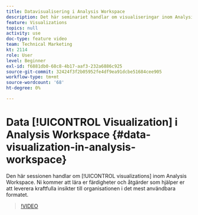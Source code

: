 ```yaml
---
title: Datavisualisering i Analysis Workspace
description: Det här seminariet handlar om visualiseringar inom Analysis Workspace. Ni kommer att lära er färdigheter och åtgärder som hjälper er att leverera kraftfulla insikter till organisationen i det mest användbara formatet.
feature: Visualizations
topics: null
activity: use
doc-type: feature video
team: Technical Marketing
kt: 2114
role: User
level: Beginner
exl-id: f6881db0-68c8-4b17-aaf3-232a6886c925
source-git-commit: 32424f3f2b05952fe4df9ea91dcbe51684cee905
workflow-type: tm+mt
source-wordcount: '68'
ht-degree: 0%

---
```


# Data [!UICONTROL Visualization] i Analysis Workspace {#data-visualization-in-analysis-workspace}

Den här sessionen handlar om [!UICONTROL visualizations] inom Analysis Workspace. Ni kommer att lära er färdigheter och åtgärder som hjälper er att leverera kraftfulla insikter till organisationen i det mest användbara formatet.

>[!VIDEO](https://video.tv.adobe.com/v/25036/?quality=12)
